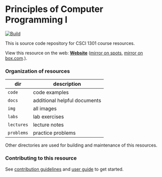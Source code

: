 # Principles of Computer Programming I

[![Build](https://github.com/csci-1301/csci-1301.github.io/actions/workflows/build.yaml/badge.svg)](https://github.com/csci-1301/csci-1301.github.io/actions)

This is source code repository for CSCI 1301 course resources.

View this resource on the web: **[Website](https://csci-1301.github.io)** ([mirror on spots](https://spots.augusta.edu/caubert/teaching/csci-1301/), [mirror on box.com](https://augustauniversity.box.com/s/omis1adqth97bouvwxfwmlhwyiv6gwo1).).


### Organization of resources

| dir | description |
--- | ---
| `code` | code examples |
| `docs` | additional helpful documents |
| `img` | all images |
| `labs` | lab exercises |
| `lectures` | lecture notes |
| `problems` | practice problems |

Other directories are used for building and maintenance of this resources.

### Contributing to this resource

See [contribution guidelines](https://csci-1301.github.io/contributing) and [user guide](https://csci-1301.github.io/user_guide) to get started.
